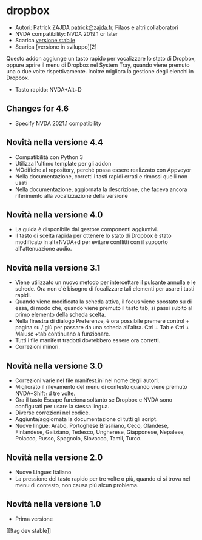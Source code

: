 # dropbox #

* Autori: Patrick ZAJDA <patrick@zajda.fr>, Filaos e altri collaboratori
* NVDA compatibility: NVDA 2019.1 or later
* Scarica [versione stabile][1]
* Scarica [versione in sviluppo][2]

Questo addon aggiunge un tasto rapido per vocalizzare lo stato di Dropbox,
oppure aprire il menu di Dropbox nel System Tray, quando viene premuto una o
due volte rispettivamente. Inoltre migliora la gestione degli elenchi in
Dropbox.

* Tasto rapido: NVDA+Alt+D


## Changes for 4.6 ##

* Specify NVDA 2021.1 compatibility

## Novità nella versione 4.4 ##

* Compatibilità con Python 3
* Utilizza l'ultimo template per gli addon
* MOdifiche al repository, perché possa essere realizzato con Appveyor
* Nella documentazione, corretti i tasti rapidi errati e rimossi quelli non
  usati
* Nella documentazione, aggiornata la descrizione, che faceva ancora
  riferimento alla vocalizzazione della versione

## Novità nella versione 4.0 ##

* La guida è disponibile dal gestore componenti aggiuntivi.
* Il tasto di scelta rapida per ottenere lo stato di Dropbox è stato
  modificato in alt+NVDA+d per evitare conflitti con il supporto
  all'attenuazione audio.

## Novità nella versione 3.1 ##

* Viene utilizzato un nuovo metodo per intercettare il pulsante annulla e le
  schede. Ora non c'è bisogno di focalizzare tali elementi per usare i tasti
  rapidi.
* Quando viene modificata la scheda attiva, il focus viene spostato su di
  essa, di modo che, quando viene premuto il tasto tab, si passi subito al
  primo elemento della scheda scelta.
* Nella finestra di dialogo Preferenze, è ora possibile premere control +
  pagina su / giù per passare da una scheda all'altra. Ctrl + Tab e Ctrl +
  Maiusc +tab continuano a funzionare.
* Tutti i file manifest tradotti dovrebbero essere ora corretti.
* Correzioni minori.

## Novità nella versione 3.0 ##

* Correzioni varie nel file manifest.ini nel nome degli autori.
* Migliorato il rilevamento del menu di contesto quando viene premuto
  NVDA+Shift+d tre volte.
* Ora il tasto Escape funziona soltanto se Dropbox e NVDA sono configurati
  per usare la stessa lingua.
* Diverse correzioni nel codice.
* Aggiunta/aggiornata la documentazione di tutti gli script.
* Nuove lingue: Arabo, Portoghese Brasiliano, Ceco, Olandese, Finlandese,
  Galiziano, Tedesco, Ungherese, Giapponese, Nepalese, Polacco, Russo,
  Spagnolo, Slovacco, Tamil, Turco.

## Novità nella versione 2.0 ##

* Nuove Lingue: Italiano
* La pressione del tasto rapido per tre volte o più, quando ci si trova nel
  menu di contesto, non causa più alcun problema.

## Novità nella versione 1.0 ##

* Prima versione

[[!tag dev stable]]

[1]: https://github.com/ruifontes/dropbox/releases/download/2023.10.01/dropbox-2023.10.01.nvda-addon

